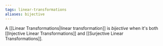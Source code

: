 ```yaml
---
tags: linear-transformations
aliases: bijective
---
```

A [[Linear Transformations|linear transformation]] is *bijective* when it's both [[Injective Linear Transformations]] and [[Surjective Linear Transformations]].
